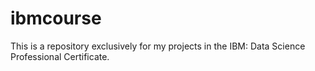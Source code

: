 # ibmcourse

This is a repository exclusively for my projects in the IBM: Data Science Professional Certificate.
